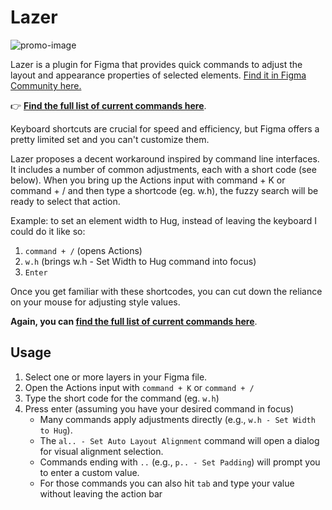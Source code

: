 # Lazer
![promo-image](https://github.com/user-attachments/assets/a6dbfc1b-7ba2-4026-af77-5fdc02c4987f)


Lazer is a plugin for Figma that provides quick commands to adjust the layout and appearance properties of selected elements. [Find it in Figma Community here.](https://www.figma.com/community/plugin/1510266761765016786)

👉 **[Find the full list of current commands here](./COMMANDS.md)**.

Keyboard shortcuts are crucial for speed and efficiency, but Figma offers a pretty limited set and you can't customize them.

Lazer proposes a decent workaround inspired by command line interfaces. It includes a number of common adjustments, each with a short code (see below). When you bring up the Actions input with command + K or command + / and then type a shortcode (eg. w.h), the fuzzy search will be ready to select that action.

Example: to set an element width to Hug, instead of leaving the keyboard I could do it like so:

1. `command + /` (opens Actions)
2. `w.h` (brings w.h - Set Width to Hug command into focus)
3. `Enter`

Once you get familiar with these shortcodes, you can cut down the reliance on your mouse for adjusting style values.

**Again, you can [find the full list of current commands here](./COMMANDS.md)**.

## Usage

1.  Select one or more layers in your Figma file.
2.  Open the Actions input with `command + K` or `command + /`
3.  Type the short code for the command (eg. `w.h`)
4.  Press enter (assuming you have your desired command in focus)
    *   Many commands apply adjustments directly (e.g., `w.h - Set Width to Hug`).
    *   The `al.. - Set Auto Layout Alignment` command will open a dialog for visual alignment selection.
    *   Commands ending with `..` (e.g., `p.. - Set Padding`) will prompt you to enter a custom value.
    *   For those commands you can also hit `tab` and type your value without leaving the action bar